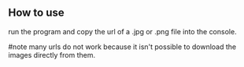 ## How to use
run the program and copy the url of a .jpg or .png file into the console.

#note
many urls do not work because it isn't possible to download the images directly from them.
